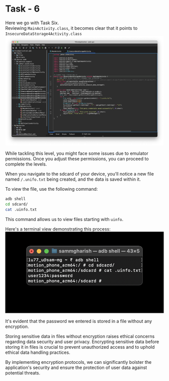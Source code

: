 # Task - 6

Here we go with Task Six.  
Reviewing `MainActivity.class`, it becomes clear that it points to `InsecureDataStorage4Activity.class`
![Untitled](DIVA%20ScreenShots/Level%20-%206%20(InsecureDataStorage4Activity).png)

While tackling this level, you might face some issues due to emulator permissions. Once you adjust these permissions, you can proceed to complete the levels.

When you navigate to the sdcard of your device, you'll notice a new file named `/.unifo.txt` being created, and the data is saved within it.

To view the file, use the following command:
```bash
adb shell
cd sdcard/
cat .uinfo.txt
```
This command allows us to view files starting with `uinfo`.

Here's a terminal view demonstrating this process:  
![Untitled](DIVA%20ScreenShots/Level%20-%206%20(Terminal).jpg)

It's evident that the password we entered is stored in a file without any encryption.

Storing sensitive data in files without encryption raises ethical concerns regarding data security and user privacy. Encrypting sensitive data before storing it in files is crucial to prevent unauthorized access and to uphold ethical data handling practices.

By implementing encryption protocols, we can significantly bolster the application's security and ensure the protection of user data against potential threats.